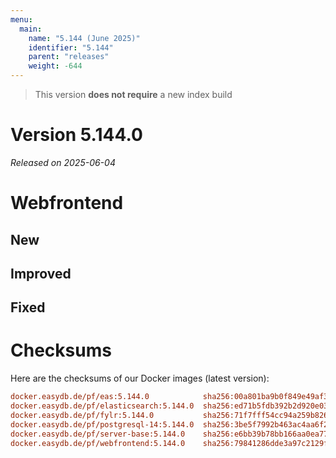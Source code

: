 ```yaml
---
menu:
  main:
    name: "5.144 (June 2025)"
    identifier: "5.144"
    parent: "releases"
    weight: -644
---
```


> This version **does not require** a new index build

# Version 5.144.0

*Released on 2025-06-04*


# Webfrontend

## New
## Improved
## Fixed

# Checksums

Here are the checksums of our Docker images (latest version):

```ini
docker.easydb.de/pf/eas:5.144.0            sha256:00a801ba9b0f849e49af33991de947b394c19703f4ee993355679e66062825b3
docker.easydb.de/pf/elasticsearch:5.144.0  sha256:ed71b5fdb392b2d920e0305aee8b4e17f68ceb360960abb250fcb166131e03aa
docker.easydb.de/pf/fylr:5.144.0           sha256:71f7fff54cc94a259b826f684909ba94a272bce542e1ba2d25a04106ed5b83c9
docker.easydb.de/pf/postgresql-14:5.144.0  sha256:3be5f7992b463ac4aa6f2a06ea91d9337163e509ee7c60ddb900c070e85992f8
docker.easydb.de/pf/server-base:5.144.0    sha256:e6bb39b78bb166aa0ea77d7cbbdb039507b65e4a899156079188b73007cf8832
docker.easydb.de/pf/webfrontend:5.144.0    sha256:79841286dde3a97c2129f4a29b4948c0fc57bccc2f97f872c89bd3b3a45aa7a7
```
